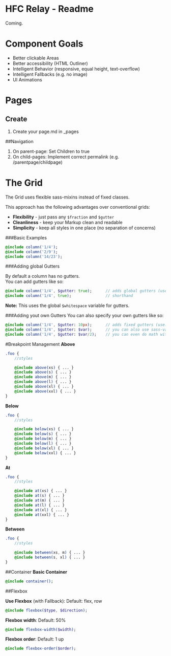 # HFC Relay - Readme

Coming.


# Component Goals
- Better clickable Areas
- Better accessibility (HTML Outliner)
- Intelligent Behavior (responsive, equal height, text-overflow)
- Intelligent Fallbacks (e.g. no image)
- UI Animations

# Pages

## Create
1. Create your page.md in _pages

##Navigation
1. On parent-page: Set Children to true
2. On child-pages: Implement correct permalink (e.g. /parentpage/childpage)



# The Grid
The Grid uses flexible sass-mixins instead of fixed classes.<br>

This approach has the following advantages over conventional grids:<br>

- **Flexibility** - just pass any ```$fraction``` and ```$gutter```
- **Cleanliness** - keep your Markup clean and readable
- **Simplicity** - keep all styles in one place (no separation of concerns)

###Basic Examples

```sass
@include column('1/4');
@include column('2/9');
@include column('14/23');
```

###Adding global Gutters

By default a column has no gutters.<br>
You can add gutters like so:

```sass
@include column('1/4', $gutter: true); 		// adds global gutters (use: 'true' or 'basic')
@include column('1/4', true); 				// shorthand 
```
**Note:** This uses the global ```$whitespace``` variable for gutters.

###Adding yout own Gutters
You can also specify your own gutters like so:
```sass
@include column('1/4', $gutter: 10px); 		// adds fixed gutters (use: px, em or %)
@include column('1/4', $gutter: $var); 		// you can also use sass-variables
@include column('1/4', $gutter: $var/2); 	// you can even do math with them
```




#Breakpoint Management
**Above**
```sass
.foo {
	//styles

	@include above(xs) { ... }
	@include above(s) { ... }
	@include above(m) { ... }
	@include above(l) { ... }
	@include above(xl) { ... }
	@include above(xxl) { ... }
}
```
**Below**
```sass
.foo {
	//styles

	@include below(xs) { ... }
	@include below(s) { ... }
	@include below(m) { ... }
	@include below(l) { ... }
	@include below(xl) { ... }
	@include below(xxl) { ... }
}
```
**At**
```sass
.foo {
	//styles

	@include at(xs) { ... }
	@include at(s) { ... }
	@include at(m) { ... }
	@include at(l) { ... }
	@include at(xl) { ... }
	@include at(xxl) { ... }
}
```
**Between**
```sass
.foo {
	//styles

	@include between(xs, m) { ... }
	@include between(s, xl) { ... }
}
```

##Container
**Basic Container**
```sass
@include container();
```

##Flexbox 

**Use Flexbox** (with Fallback):
Default: flex, row
```sass
@include flexbox($type, $direction);
```


**Flexbox width**:
Default: 50%
```sass
@include flexbox-width($width);
```


**Flexbox order**:
Default: 1 up
```sass
@include flexbox-order($order);
```


